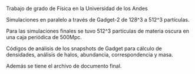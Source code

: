 Trabajo de grado de Física en la Universidad de los Andes

Simulaciones en paralelo a través de Gadget-2 de 128^3 a 512^3 partículas. 

Para las simulaciones finales se tuvo 512^3 partículas de materia oscura en una caja periódica de 500Mpc.

Códigos de análisis de los snapshots de Gadget para cálculo de densidades, análisis de halos, abundancia, correspondencia y masa.

Además se tiene el archivo de documento final.


